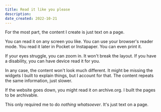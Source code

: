 ```yaml
---
title: Read it like you please
description: 
date_created: 2022-10-21
---
```


For the most part, the content I create is just text on a page.

You can read it on any screen you like. You can use your browser's reader mode. You read it later in Pocket or Instapaper. You can even print it.

If your eyes struggle, you can zoom in. It won't break the layout. If you have a disability, you can have device read it for you.

In any case, the content won't look much different. It might be missing the widgets I built to explain things, but I account for that. The content repeats the same information, just slower.

If the website goes down, you might read it on archive.org. I built the pages to be archivable.

This only required me to do *nothing whatsoever*. It's just text on a page.
